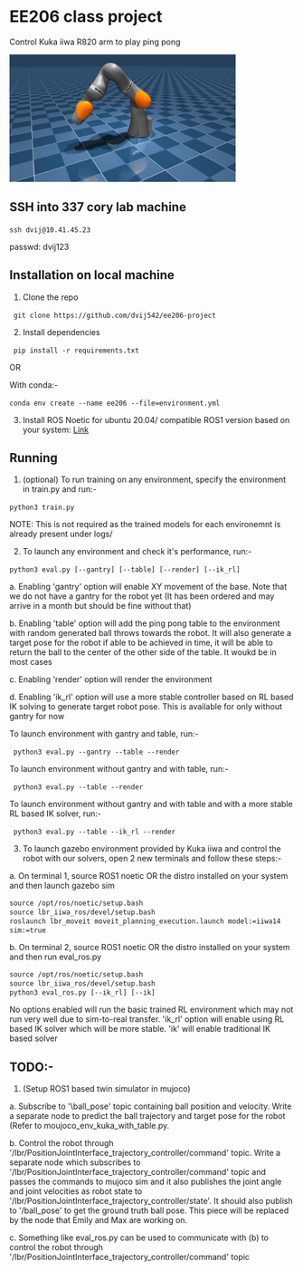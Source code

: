 # EE206 class project

Control Kuka iiwa R820 arm to play ping pong

<p float="left">
  <img src="iiwa_14.png" width="400">
</p>

## SSH into 337 cory lab machine

```ssh dvij@10.41.45.23```

passwd: dvij123

## Installation on local machine

1. Clone the repo

  ``` git clone https://github.com/dvij542/ee206-project```

2. Install dependencies

  ``` pip install -r requirements.txt```

  OR 
  
  With conda:-
  
  ```conda env create --name ee206 --file=environment.yml``` 

3. Install ROS Noetic for ubuntu 20.04/ compatible ROS1 version based on your system: [Link](https://wiki.ros.org/noetic/Installation/Ubuntu)

## Running

1. (optional) To run training on any environment, specify the environment in train.py and run:-

  ```python3 train.py```
  
  NOTE: This is not required as the trained models for each environemnt is already present under logs/

2. To launch any environment and check it's performance, run:-

  ```python3 eval.py [--gantry] [--table] [--render] [--ik_rl]```

  a. Enabling 'gantry' option will enable XY movement of the base. Note that we do not have a gantry for the robot yet (It has been ordered and may arrive in a month but should be fine without that)
  
  b. Enabling 'table' option will add the ping pong table to the environment with random generated ball throws towards the robot. It will also generate a target pose for the robot if able to be achieved in time, it will be able to return the ball to the center of the other side of the table. It woukd be in most cases
  
  c. Enabling 'render' option will render the environment
  
  d. Enabling 'ik_rl' option will use a more stable controller based on RL based IK solving to generate target robot pose. This is available for only without gantry for now
  
  To launch environment with gantry and table, run:-
  
  ``` python3 eval.py --gantry --table --render```
  
  To launch environment without gantry and with table, run:-
  
  ``` python3 eval.py --table --render```
  
  To launch environment without gantry and with table and with a more stable RL based IK solver, run:-
  
  ``` python3 eval.py --table --ik_rl --render```

3. To launch gazebo environment provided by Kuka iiwa and control the robot with our solvers, open 2 new terminals and follow these steps:-

  a. On terminal 1, source ROS1 noetic OR the distro installed on your system and then launch gazebo sim
  
  ``` 
  source /opt/ros/noetic/setup.bash
  source lbr_iiwa_ros/devel/setup.bash
  roslaunch lbr_moveit moveit_planning_execution.launch model:=iiwa14 sim:=true 
  ```
  
  b. On terminal 2, source ROS1 noetic OR the distro installed on your system and then run eval_ros.py
  
  ``` 
  source /opt/ros/noetic/setup.bash
  source lbr_iiwa_ros/devel/setup.bash
  python3 eval_ros.py [--ik_rl] [--ik] 
  ```
  
  No options enabled will run the basic trained RL environment which may not run very well due to sim-to-real transfer. 'ik_rl' option will enable using RL based IK solver which will be more stable. 'ik' will enable traditional IK based solver

## TODO:-

1. (Setup ROS1 based twin simulator in mujoco)

  a. Subscribe to '\ball_pose' topic containing ball position and velocity. Write a separate node to predict the ball trajectory and target pose for the robot (Refer to moujoco_env_kuka_with_table.py.
  
  b. Control the robot through '/lbr/PositionJointInterface_trajectory_controller/command' topic. Write a separate node which subscribes to '/lbr/PositionJointInterface_trajectory_controller/command' topic and passes the commands to mujoco sim and it also publishes the joint angle and joint velocities as robot state to '/lbr/PositionJointInterface_trajectory_controller/state'. It should also publish to '/ball_pose' to get the ground truth ball pose. This piece will be replaced by the node that Emily and Max are working on. 
  
  c. Something like eval_ros.py can be used to communicate with (b) to control the robot through '/lbr/PositionJointInterface_trajectory_controller/command' topic
